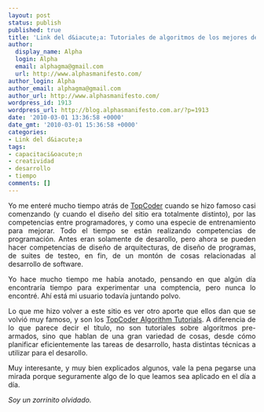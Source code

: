 ```yaml
---
layout: post
status: publish
published: true
title: 'Link del d&iacute;a: Tutoriales de algoritmos de los mejores de los mejores'
author:
  display_name: Alpha
  login: Alpha
  email: alphagma@gmail.com
  url: http://www.alphasmanifesto.com/
author_login: Alpha
author_email: alphagma@gmail.com
author_url: http://www.alphasmanifesto.com/
wordpress_id: 1913
wordpress_url: http://blog.alphasmanifesto.com.ar/?p=1913
date: '2010-03-01 13:36:58 +0000'
date_gmt: '2010-03-01 15:36:58 +0000'
categories:
- Link del d&iacute;a
tags:
- capacitaci&oacute;n
- creatividad
- desarrollo
- tiempo
comments: []
---
```

<p style="text-align: justify;">Yo me enter&eacute; mucho tiempo atr&aacute;s de <a href="http://www.topcoder.com/">TopCoder</a> cuando se hizo famoso casi comenzando (y cuando el dise&ntilde;o del sitio era totalmente distinto), por las competencias entre programadores, y como una especie de entrenamiento para mejorar. Todo el tiempo se est&aacute;n realizando competencias de programaci&oacute;n. Antes eran solamente de desarollo, pero ahora se pueden hacer competencias de dise&ntilde;o de arquitecturas, de dise&ntilde;o de programas, de suites de testeo, en fin, de un mont&oacute;n de cosas relacionadas al desarrollo de software.</p>
<p style="text-align: justify;">Yo hace mucho tiempo me hab&iacute;a anotado, pensando en que alg&uacute;n d&iacute;a encontrar&iacute;a tiempo para experimentar una comptencia, pero nunca lo encontr&eacute;. Ah&iacute; est&aacute; mi usuario todav&iacute;a juntando polvo.</p>
<p style="text-align: justify;">Lo que me hizo volver a este sitio es ver otro aporte que ellos dan que se volvi&oacute; muy famoso, y son los <a href="http://www.topcoder.com/tc?d1=tutorials&amp;d2=alg_index&amp;module=Static">TopCoder Algorithm Tutorials</a>. A diferencia de lo que parece decir el t&iacute;tulo, no son tutoriales sobre algoritmos pre-armados, sino que hablan de una gran variedad de cosas, desde c&oacute;mo planificar eficientemente las tareas de desarrollo, hasta distintas t&eacute;cnicas a utilizar para el desarollo.</p>
<p style="text-align: justify;">Muy interesante, y muy bien explicados algunos, vale la pena pegarse una mirada porque seguramente algo de lo que leamos sea aplicado en el d&iacute;a a d&iacute;a.</p>
<p style="text-align: justify;"><em>Soy un zorrinito olvidado.</em></p>
